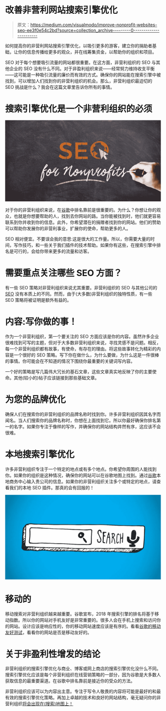 # 改善非营利网站搜索引擎优化

> 原文：<https://medium.com/visualmodo/improve-nonprofit-websites-seo-ee3f0e54c2bd?source=collection_archive---------0----------------------->

如何提高你的非营利网站搜索引擎优化，以吸引更多的游客，建立你的捐助者基础，让你的信息传播给更多的观众，并在线筹集资金，以帮助你的组织和项目。

SEO 对于每个想要吸引流量的网站都很重要。在这方面，非营利组织的 SEO 与其他企业的 SEO 没有什么不同。对于非盈利组织来说——经常努力维持收支平衡——这可能是一种吸引流量的廉价而有效的方式。确保你的网站能在搜索引擎中被找到，可以增加人们找到你的非营利组织的机会。那么，非营利组织最迫切的 SEO 挑战是什么？我会在这篇文章里告诉你所有的事情。

# 搜索引擎优化是一个非营利组织的必须

![](img/d51034736c3889a6e1f06f6d199a6b67.png)

对于你的非营利组织来说，在[谷歌](https://visualmodo.com/)中排名靠前是很重要的。为什么？你想让你的观众，也就是你想要帮助的人，找到去你网站的路。当你能被找到时，他们就更容易联系到你并收到你的信息。此外，你希望潜在的捐赠者找到你的网站。他们的赞助可以帮助你发展你的非营利事业，扩展你的使命，帮助更多的人。

SEO 相对便宜。不要误会我的意思:这是很大的工作量。所以，你需要大量的时间，写作技巧，和一些关于我们插件的技术帮助。如果你有这些，在搜索引擎中排名是可行的，会给你带来更多的流量和访客。

# 需要重点关注哪些 SEO 方面？

有一些 SEO 策略对非营利组织来说尤其重要。非营利组织的 SEO 与其他公司的 [SEO](https://visualmodo.com/) 没有本质上的不同。然而，由于(大多数)非营利组织的独特性质，有一些 SEO 策略将被证明是额外有益的。

# 内容:写你做的事！

作为一个非营利组织，第一个要关注的 SEO 方面应该是你的内容。虽然许多企业很难找到可写的主题，但对于大多数非营利组织来说，寻找灵感不是问题。相反，每一个非营利组织都有故事，有使命，有存在的理由。将这些故事转化为精彩的内容是一个很好的 SEO 策略。写下你在做什么，为什么要做，为什么这是一件很棒的事情。你可能会在不知道的情况下围绕你最重要的关键词写内容。

一个好的策略是写几篇伟大冗长的基石文章，这些文章真实地反映了你的主要使命。其他(较小的)帖子应该链接到那些基础文章。

# 为您的品牌优化

确保人们在搜索你的非营利组织的品牌名称时找到你。许多非营利组织因其名字而闻名。当人们搜索你的品牌名称时，你想在上面找到它。所以你最好确保你排名第一的名字。如果你专注于像样的写作，并确保你的网站结构井然有序，这应该不会很难。

# 本地搜索引擎优化

许多非营利组织专注于一个特定的地点或有多个地点。你希望你周围的人能找到你。如果你的组织是这种情况，确保你的网站可以在谷歌地图上找到。通过[谷歌](https://visualmodo.com/)本地商务中心输入贵公司的信息。如果你的非营利组织关注多个或特定的地点，请查看我们的本地 SEO 插件。那真的会有回报的！

![](img/aab66b7e9d3706b7b9f51a26f6454580.png)

# 移动的

移动搜索对非营利组织越来越重要。谷歌宣布，2018 年搜索引擎的排名将基于移动指数。所以你的网站对手机友好是非常重要的。很多人会在手机上搜索和访问你的网站。设计应该是响应性的，你的移动网站速度应该是有序的。看看[谷歌的移动友好测试](https://search.google.com/test/mobile-friendly)，看看你的网站是否是移动友好的。

# 关于非盈利性增发的结论

非营利组织的搜索引擎优化与商业、博客或网上商店的搜索引擎优化没什么不同。搜索引擎优化应该是每个非营利组织在线营销策略的一部分，因为谷歌是大多数人获取信息的最重要渠道。在谷歌中排名靠前是接近你的受众的方法。

非营利组织应该可以为内容出主意。专注于写令人敬畏的内容将可能是最好的和最有效的搜索引擎优化策略。再加上卓越的技术和良好的网站结构，毫无疑问你的非营利组织[将会出现在(搜索)地图上！](https://visualmodo.com/)
